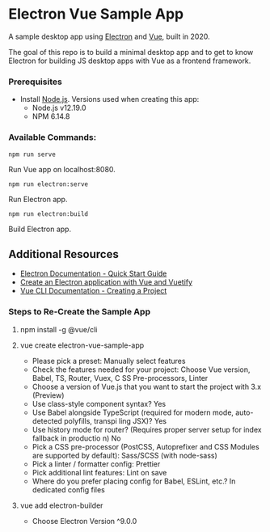 # Electron Vue Sample App
A sample desktop app using [Electron](https://www.electronjs.org/) and  [Vue](https://vuejs.org/), built in 2020.

The goal of this repo is to build a minimal desktop app and to get to know Electron for building JS desktop apps with Vue as a frontend framework.

### Prerequisites

- Install [Node.js](https://nodejs.org/en/download/). Versions used when creating this app:
  - Node.js v12.19.0
  - NPM 6.14.8

### Available Commands:

`npm run serve`

Run Vue app on localhost:8080.

`npm run electron:serve`

Run Electron app.

`npm run electron:build`

Build Electron app.

## Additional Resources

- [Electron Documentation - Quick Start Guide](https://www.electronjs.org/docs/tutorial/quick-start)
- [Create an Electron application with Vue and Vuetify](https://itnext.io/electron-application-with-vue-js-and-vuetify-f2a1f9c749b8)
- [Vue CLI Documentation - Creating a Project](https://cli.vuejs.org/guide/creating-a-project.html#vue-create)

### Steps to Re-Create the Sample App
1. npm install -g @vue/cli

2. vue create electron-vue-sample-app
    - Please pick a preset: Manually select features
    - Check the features needed for your project: Choose Vue version, Babel, TS, Router, Vuex, C
    SS Pre-processors, Linter
    - Choose a version of Vue.js that you want to start the project with 3.x (Preview)
    - Use class-style component syntax? Yes
    - Use Babel alongside TypeScript (required for modern mode, auto-detected polyfills, transpi
    ling JSX)? Yes
    - Use history mode for router? (Requires proper server setup for index fallback in productio
    n) No
    - Pick a CSS pre-processor (PostCSS, Autoprefixer and CSS Modules are supported by default):
     Sass/SCSS (with node-sass)
    - Pick a linter / formatter config: Prettier
    - Pick additional lint features: Lint on save
    - Where do you prefer placing config for Babel, ESLint, etc.? In dedicated config files

3. vue add electron-builder
    - Choose Electron Version ^9.0.0
